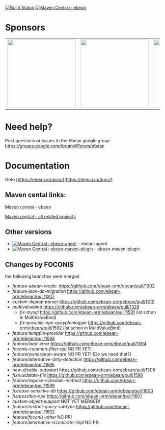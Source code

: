 [![Build Status](https://travis-ci.org/ebean-orm/ebean.svg?branch=master)](https://travis-ci.org/ebean-orm/ebean)
[![Maven Central : ebean](https://maven-badges.herokuapp.com/maven-central/io.ebean/ebean/badge.svg)](https://maven-badges.herokuapp.com/maven-central/io.ebean/ebean)

# Sponsors
<table>
  <tbody>
    <tr>
      <td align="center" valign="middle">
        <a href="https://www.foconis.de/" target="_blank">
          <img width="222px" src="https://www.foconis.de/templates/yootheme/cache/foconis_logo_322-709da1de.png">
        </a>
      </td>
      <td align="center" valign="middle">
        <a href="https://www.payintech.com/" target="_blank">
          <img width="222px" src="https://ebean.io/images/sponsor_PayinTech-logo-noir.png">
        </a>
      </td>
      <td align="center" valign="middle">
        <a href="https://www.premium-minds.com" target="_blank">
          <img width="222px" src="https://ebean.io/images/logo-med-principal.png">
        </a>
      </td>
      <td align="center" valign="middle">
        <a href="https://timerbe.de" target="_blank">
          <img width="222px" src="https://ebean.io/images/logo-timerbee.png">
        </a>
      </td>
    </tr>
  </tbody>
</table>

# Need help?
Post questions or issues to the Ebean google group - https://groups.google.com/forum/#!forum/ebean

# Documentation
Goto [https://ebean.io/docs/](https://ebean.io/docs/)


## Maven cental links:
[Maven central - ebean](http://search.maven.org/#search%7Cgav%7C1%7Cg%3A%22io.ebean%22%20AND%20a%3A%22ebean%22 "maven central ebean")

[Maven central - all related projects](http://search.maven.org/#search%7Cga%7C1%7Cebean "maven central all related projects")

## Other versions
* [![Maven Central : ebean-agent](https://maven-badges.herokuapp.com/maven-central/io.ebean/ebean-agent/badge.svg)](https://maven-badges.herokuapp.com/maven-central/io.ebean/ebean-agent) - ebean-agent
* [![Maven Central : ebean-maven-plugin](https://maven-badges.herokuapp.com/maven-central/io.ebean/ebean-maven-plugin/badge.svg)](https://maven-badges.herokuapp.com/maven-central/io.ebean/ebean-maven-plugin) - ebean-maven-plugin


## Changes by FOCONIS

the following branches were merged

- *feature-ebean-recalc*: https://github.com/ebean-orm/ebean/pull/1302
- *feature-json-db-migration* https://github.com/ebean-orm/ebean/pull/1307
- *custom-deploy-parser* https://github.com/ebean-orm/ebean/pull/1310
- *multivaluebind* https://github.com/ebean-orm/ebean/pull/1328
  - *fix-mysql* https://github.com/ebean-orm/ebean/pull/1591 (ist schon in MultiValueBind)
  - *fix-possible-npe-queyplanlogger* https://github.com/ebean-orm/ebean/pull/1592 (ist schon in MultiValueBind)
- *feature/tempfile-provider* https://github.com/ebean-orm/ebean/pull/1593
- *feature/load-error* https://github.com/ebean-orm/ebean/pull/1594
- *foconis-common-filter-api* NO PR YET!
- *feature/ownerbean-aware* NO PR YET! (Do we need that?)
- *feature/alternative-dirty-detection* https://github.com/ebean-orm/ebean/pull/1595
- *new-disable-autostart* https://github.com/ebean-orm/ebean/pull/1305
- *fix/uuidstate-file* https://github.com/ebean-orm/ebean/pull/1598
- *feature/expose-schedule-method* https://github.com/ebean-orm/ebean/pull/1599
- *fix/case-sensitive-db* https://github.com/ebean-orm/ebean/pull/1600
- *fix/possible-npe* https://github.com/ebean-orm/ebean/pull/1601
-   *custom-object-support* NOT YET MERGED!
- *feature/restrict-query-subtype* https://github.com/ebean-orm/ebean/pull/1602
- *feature/foconis-other* NO PR!
- *feature/alternative-isconcrete-impl* NO PR!
